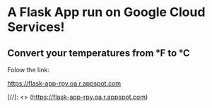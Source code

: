 # A Flask App run on Google Cloud Services! 
## Convert your temperatures from °F to °C

Folow the link: 

<a href="https://flask-app-rpy.oa.r.appspot.com" target="_blank">https://flask-app-rpy.oa.r.appspot.com</a>

[//]: <> (<a onclick="window.open(this.href,'_blank');return false;" href="https://flask-app-rpy.oa.r.appspot.com">https://flask-app-rpy.oa.r.appspot.com</a>)
